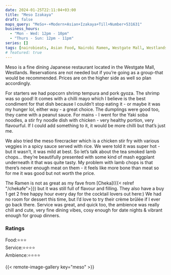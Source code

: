 ```yaml
---
date: 2024-01-25T22:11:04+03:00
title: "Meso Izakaya"
draft: false
maps_query: "MeSo+-+Modern+Asian+Izakaya+Till+Number+531631"
business_hours:
  - "Mon - Wed: 12pm - 10pm"
  - "Thurs - Sun: 12pm - 11pm"
series: []
tags: [nairobieats, Asian Food, Nairobi Ramen, Westgate Mall, Westlands]
# featured: true
---
```


Meso is a fine dining Japanese restaurant located in the Westgate Mall, Westlands. Reservations are not needed but if you’re going as a group-that would be recommended. Prices are on the higher side as well so plan accordingly.

For starters we had popcorn shrimp tempura and pork gyoza. The shrimp was so good! It comes with a chilli mayo which I believe is the best condiment for that dish because I couldn’t stop eating it - or maybe it was my hunger lol, either way - a great choice. The dumplings were good too, they came with a peanut sauce. For mains - I went for the Yaki soba noodles, a stir fry noodle dish with chicken - very healthy portion, very flavourful. If I could add something to it, it would be more chilli but that’s just me.

We also tried the meso firecracker which is a chicken stir fry with various veggies in a spicy sauce served with rice. We were told it was super hot - but it wasn’t, it was mild at best. So let’s talk about the tea smoked lamb chops… they’re beautifully presented with some kind of mash eggplant underneath it that was quite tasty. My problem with lamb chops is that there’s never enough meat on them - it feels like more bone than meat so for me it was good but not worth the price.

The Ramen is not as great as my fave from [Cheka]({{< relref "/chekafe">}}) but it was still full of flavour and filling. They also have a buy 1 get 2 free happy hour every day for the cocktail lovers out here:) We had no room for dessert this time, but I’d love to try their crème brûlée if I ever go back there. Service was great, and quick too, the ambience was really chill and cute, very fine dining vibes, cosy enough for date nights & vibrant enough for group dinners.

### Ratings

Food:⭐️⭐️⭐️<br>
Service:⭐️⭐️⭐️⭐️<br>
Ambience:⭐️⭐️⭐️⭐️<br>

{{< remote-image-gallery key="meso" >}}
